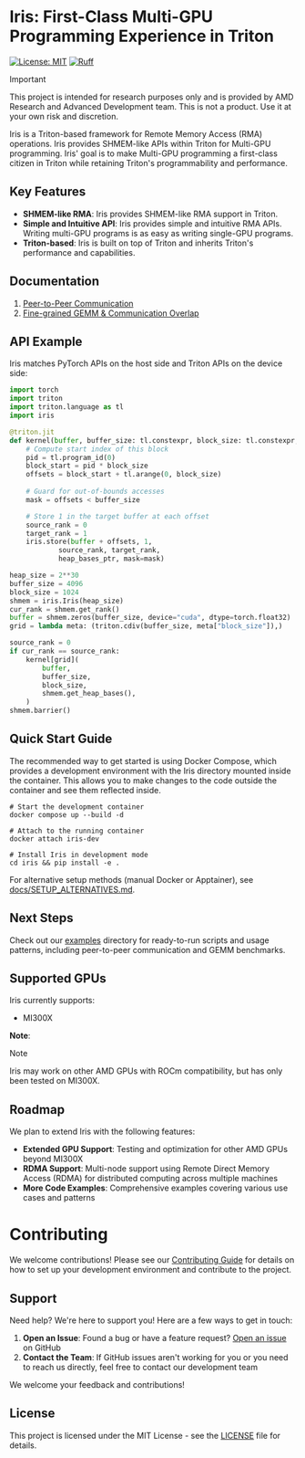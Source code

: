 <!--
SPDX-License-Identifier: MIT
Copyright (c) 2025 Advanced Micro Devices, Inc. All rights reserved.
-->

# Iris: First-Class Multi-GPU Programming Experience in Triton

[![License: MIT](https://img.shields.io/badge/License-MIT-yellow.svg)](https://opensource.org/licenses/MIT) [![Ruff](https://img.shields.io/endpoint?url=https://raw.githubusercontent.com/astral-sh/ruff/main/assets/badge/v2.json)](https://github.com/ROCm/iris/blob/main/.github/workflows/lint.yml)

> [!IMPORTANT]  
> This project is intended for research purposes only and is provided by AMD Research and Advanced Development team.  This is not a product. Use it at your own risk and discretion.


Iris is a Triton-based framework for Remote Memory Access (RMA) operations. Iris provides SHMEM-like APIs within Triton for Multi-GPU programming. Iris' goal is to make Multi-GPU programming a first-class citizen in Triton while retaining Triton's programmability and performance.

## Key Features

- **SHMEM-like RMA**: Iris provides SHMEM-like RMA support in Triton.
- **Simple and Intuitive API**: Iris provides simple and intuitive RMA APIs. Writing multi-GPU programs is as easy as writing single-GPU programs.
- **Triton-based**: Iris is built on top of Triton and inherits Triton's performance and capabilities.

## Documentation

1. [Peer-to-Peer Communication](examples/README.md)
2. [Fine-grained GEMM & Communication Overlap](./docs/FINEGRAINED_OVERLAP.md)

## API Example

Iris matches PyTorch APIs on the host side and Triton APIs on the device side:
```python
import torch
import triton
import triton.language as tl
import iris

@triton.jit
def kernel(buffer, buffer_size: tl.constexpr, block_size: tl.constexpr, heap_bases_ptr):
    # Compute start index of this block
    pid = tl.program_id(0)
    block_start = pid * block_size
    offsets = block_start + tl.arange(0, block_size)
    
    # Guard for out-of-bounds accesses
    mask = offsets < buffer_size

    # Store 1 in the target buffer at each offset
    source_rank = 0
    target_rank = 1
    iris.store(buffer + offsets, 1,
            source_rank, target_rank,
            heap_bases_ptr, mask=mask)

heap_size = 2**30
buffer_size = 4096
block_size = 1024
shmem = iris.Iris(heap_size)
cur_rank = shmem.get_rank()
buffer = shmem.zeros(buffer_size, device="cuda", dtype=torch.float32)
grid = lambda meta: (triton.cdiv(buffer_size, meta["block_size"]),)

source_rank = 0
if cur_rank == source_rank:
    kernel[grid](
        buffer,
        buffer_size,
        block_size,
        shmem.get_heap_bases(),
    )
shmem.barrier() 
```

## Quick Start Guide

The recommended way to get started is using Docker Compose, which provides a development environment with the Iris directory mounted inside the container. This allows you to make changes to the code outside the container and see them reflected inside.

```shell
# Start the development container
docker compose up --build -d

# Attach to the running container
docker attach iris-dev

# Install Iris in development mode
cd iris && pip install -e .
```

For alternative setup methods (manual Docker or Apptainer), see [docs/SETUP_ALTERNATIVES.md](docs/SETUP_ALTERNATIVES.md).

## Next Steps

Check out our [examples](examples/) directory for ready-to-run scripts and usage patterns, including peer-to-peer communication and GEMM benchmarks. 

## Supported GPUs

Iris currently supports:

- MI300X

**Note**: 
> [!NOTE]
> Iris may work on other AMD GPUs with ROCm compatibility, but has only been tested on MI300X.

## Roadmap

We plan to extend Iris with the following features:

- **Extended GPU Support**: Testing and optimization for other AMD GPUs beyond MI300X
- **RDMA Support**: Multi-node support using Remote Direct Memory Access (RDMA) for distributed computing across multiple machines
- **More Code Examples**: Comprehensive examples covering various use cases and patterns

# Contributing

We welcome contributions! Please see our [Contributing Guide](docs/CONTRIBUTING.md) for details on how to set up your development environment and contribute to the project.



## Support

Need help? We're here to support you! Here are a few ways to get in touch:

1. **Open an Issue**: Found a bug or have a feature request? [Open an issue](https://github.com/ROCm/iris/issues/new/choose) on GitHub
2. **Contact the Team**: If GitHub issues aren't working for you or you need to reach us directly, feel free to contact our development team

We welcome your feedback and contributions!

## License

This project is licensed under the MIT License - see the [LICENSE](LICENSE) file for details.
